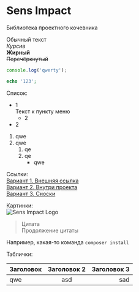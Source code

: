 # Sens Impact
Библиотека проектного кочевника

Обычный текст<br>
*Курсив*<br>
**Жирный**<br>
~~Перечёркнутый~~<br>
```javascript
console.log('qwerty');
```
```php
echo '123';
```

Список:
- 1<br>
   Текст к пункту меню
  - 2
- 2
1. qwe
2. qwe
    1. qe
    2. qe
        - qwe

Ссылки:<br>
[Вариант 1. Внешняя ссылка](https://google.com)<br>
[Вариант 2. Внутри проекта](./index.php)<br>
[Вариант 3. Сноски][1]

Картинки:<br>
![Sens Impact Logo](https://content.sportslogos.net/logos/1/21/full/oh7bwuxz0kvn1sfmznlguf8fl.gif)

> Цитата<br>
> Продолжение цитаты

Например, какая-то команда `composer install`

Таблички:<br>

Заголовок | Заголовок 2 | Заголовок 3
--- | :---: | ---:
qwe | asd | sad


[1]: (https://google.com)
